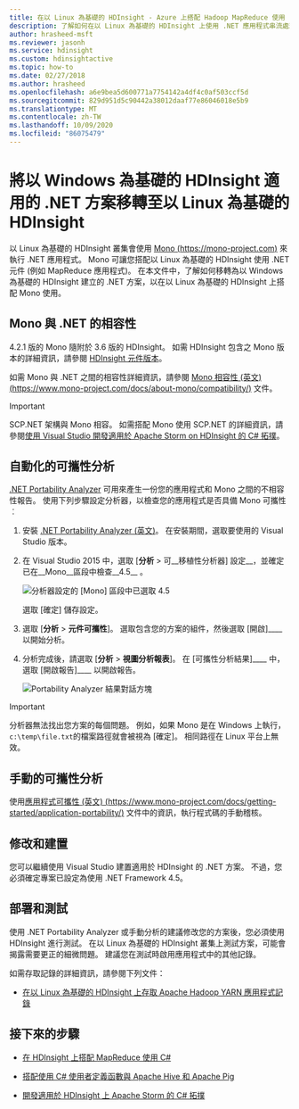 ```yaml
---
title: 在以 Linux 為基礎的 HDInsight - Azure 上搭配 Hadoop MapReduce 使用 .NET
description: 了解如何在以 Linux 為基礎的 HDInsight 上使用 .NET 應用程式串流處理 MapReduce。
author: hrasheed-msft
ms.reviewer: jasonh
ms.service: hdinsight
ms.custom: hdinsightactive
ms.topic: how-to
ms.date: 02/27/2018
ms.author: hrasheed
ms.openlocfilehash: a6e9bea5d600771a7754142a4df4c0af503ccf5d
ms.sourcegitcommit: 829d951d5c90442a38012daaf77e86046018e5b9
ms.translationtype: MT
ms.contentlocale: zh-TW
ms.lasthandoff: 10/09/2020
ms.locfileid: "86075479"
---
```

# <a name="migrate-net-solutions-for-windows-based-hdinsight-to-linux-based-hdinsight"></a>將以 Windows 為基礎的 HDInsight 適用的 .NET 方案移轉至以 Linux 為基礎的 HDInsight

以 Linux 為基礎的 HDInsight 叢集會使用 [Mono (https://mono-project.com)](https://mono-project.com) 來執行 .NET 應用程式。 Mono 可讓您搭配以 Linux 為基礎的 HDInsight 使用 .NET 元件 (例如 MapReduce 應用程式)。 在本文件中，了解如何移轉為以 Windows 為基礎的 HDInsight 建立的 .NET 方案，以在以 Linux 為基礎的 HDInsight 上搭配 Mono 使用。

## <a name="mono-compatibility-with-net"></a>Mono 與 .NET 的相容性

4.2.1 版的 Mono 隨附於 3.6 版的 HDInsight。 如需 HDInsight 包含之 Mono 版本的詳細資訊，請參閱 [HDInsight 元件版本](hdinsight-component-versioning.md)。

如需 Mono 與 .NET 之間的相容性詳細資訊，請參閱 [Mono 相容性 (英文) (https://www.mono-project.com/docs/about-mono/compatibility/)](https://www.mono-project.com/docs/about-mono/compatibility/) 文件。

> [!IMPORTANT]  
> SCP.NET 架構與 Mono 相容。 如需搭配 Mono 使用 SCP.NET 的詳細資訊，請參閱[使用 Visual Studio 開發適用於 Apache Storm on HDInsight 的 C# 拓撲](storm/apache-storm-develop-csharp-visual-studio-topology.md)。

## <a name="automated-portability-analysis"></a>自動化的可攜性分析

[.NET Portability Analyzer](https://marketplace.visualstudio.com/items?itemName=ConnieYau.NETPortabilityAnalyzer) 可用來產生一份您的應用程式和 Mono 之間的不相容性報告。 使用下列步驟設定分析器，以檢查您的應用程式是否具備 Mono 可攜性︰

1. 安裝 [.NET Portability Analyzer (英文)](https://marketplace.visualstudio.com/items?itemName=ConnieYau.NETPortabilityAnalyzer)。 在安裝期間，選取要使用的 Visual Studio 版本。

2. 在 Visual Studio 2015 中，選取 [__分析__  >  可__移植性分析器] 設定__，並確定已在__Mono__區段中檢查__4.5__ 。

    ![分析器設定的 [Mono] 區段中已選取 4.5](./media/hdinsight-hadoop-migrate-dotnet-to-linux/portability-analyzer-settings.png)

    選取 [確定] 儲存設定。

3. 選取 [__分析__  >  __元件可攜性__]。 選取包含您的方案的組件，然後選取 [開啟]____ 以開始分析。

4. 分析完成後，請選取 [__分析__  >  __視圖分析報表__]。 在 [可攜性分析結果]____ 中，選取 [開啟報告]____ 以開啟報告。

    ![Portability Analyzer 結果對話方塊](./media/hdinsight-hadoop-migrate-dotnet-to-linux/portability-analyzer-results.png)

> [!IMPORTANT]  
> 分析器無法找出您方案的每個問題。 例如，如果 Mono 是在 Windows 上執行，`c:\temp\file.txt`的檔案路徑就會被視為 [確定]。 相同路徑在 Linux 平台上無效。

## <a name="manual-portability-analysis"></a>手動的可攜性分析

使用[應用程式可攜性 (英文) (https://www.mono-project.com/docs/getting-started/application-portability/)](https://www.mono-project.com/docs/getting-started/application-portability/) 文件中的資訊，執行程式碼的手動稽核。

## <a name="modify-and-build"></a>修改和建置

您可以繼續使用 Visual Studio 建置適用於 HDInsight 的 .NET 方案。 不過，您必須確定專案已設定為使用 .NET Framework 4.5。

## <a name="deploy-and-test"></a>部署和測試

使用 .NET Portability Analyzer 或手動分析的建議修改您的方案後，您必須使用 HDInsight 進行測試。 在以 Linux 為基礎的 HDInsight 叢集上測試方案，可能會揭露需要更正的細微問題。 建議您在測試時啟用應用程式中的其他記錄。

如需存取記錄的詳細資訊，請參閱下列文件：

* [在以 Linux 為基礎的 HDInsight 上存取 Apache Hadoop YARN 應用程式記錄](hdinsight-hadoop-access-yarn-app-logs-linux.md)

## <a name="next-steps"></a>接下來的步驟

* [在 HDInsight 上搭配 MapReduce 使用 C#](hadoop/apache-hadoop-dotnet-csharp-mapreduce-streaming.md)

* [搭配使用 C# 使用者定義函數與 Apache Hive 和 Apache Pig](hadoop/apache-hadoop-hive-pig-udf-dotnet-csharp.md)

* [開發適用於 HDInsight 上 Apache Storm 的 C# 拓撲](storm/apache-storm-develop-csharp-visual-studio-topology.md)
